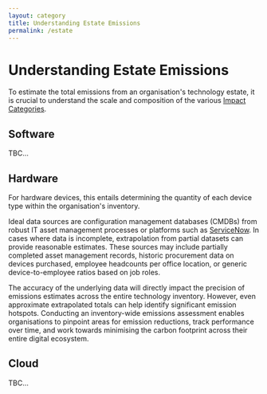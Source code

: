 ```yaml
---
layout: category
title: Understanding Estate Emissions
permalink: /estate
---
```


# Understanding Estate Emissions

To estimate the total emissions from an organisation's technology estate, it is crucial to understand the scale and composition of the various [Impact Categories](categories).  

## Software

TBC...

## Hardware

For hardware devices, this entails determining the quantity of each device type within the organisation's inventory. 

Ideal data sources are configuration management databases (CMDBs) from robust IT asset management processes or platforms such as [ServiceNow](https://www.servicenow.com/uk/). In cases where data is incomplete, extrapolation from partial datasets can provide reasonable estimates. These sources may include partially completed asset management records, historic procurement data on devices purchased, employee headcounts per office location, or generic device-to-employee ratios based on job roles.

The accuracy of the underlying data will directly impact the precision of emissions estimates across the entire technology inventory. However, even approximate extrapolated totals can help identify significant emission hotspots. Conducting an inventory-wide emissions assessment enables organisations to pinpoint areas for emission reductions, track performance over time, and work towards minimising the carbon footprint across their entire digital ecosystem.

## Cloud

TBC...
